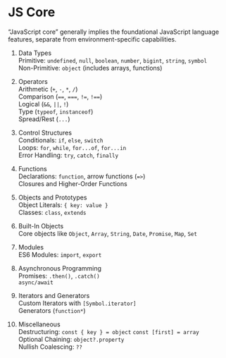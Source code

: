# JS Core

“JavaScript core” generally implies the foundational JavaScript language features, separate from environment-specific capabilities.

1. Data Types  
Primitive: `undefined`, `null`, `boolean`, `number`, `bigint`, `string`, `symbol`  
Non-Primitive: `object` (includes arrays, functions)  

2. Operators  
Arithmetic (`+`, `-`, `*`, `/`)  
Comparison (`==`, `===`, `!=`, `!==`)  
Logical (`&&`, `||`, `!`)  
Type (`typeof`, `instanceof`)  
Spread/Rest (`...`)  

3. Control Structures  
Conditionals: `if`, `else`, `switch`  
Loops: `for`, `while`, `for...of`, `for...in`  
Error Handling: `try`, `catch`, `finally`  

4. Functions  
Declarations: `function`, arrow functions (`=>`)  
Closures and Higher-Order Functions  

5. Objects and Prototypes  
Object Literals: `{ key: value }`  
Classes: `class`, `extends`  

6. Built-In Objects  
Core objects like `Object`, `Array`, `String`, `Date`, `Promise`, `Map`, `Set`  

7. Modules  
ES6 Modules: `import`, `export`  

8. Asynchronous Programming  
Promises: `.then()`, `.catch()`  
`async/await`  

9. Iterators and Generators  
Custom Iterators with `[Symbol.iterator]`  
Generators (`function*`)  

10. Miscellaneous  
Destructuring: `const { key } = object` `const [first] = array`  
Optional Chaining: `object?.property`  
Nullish Coalescing: `??`  
